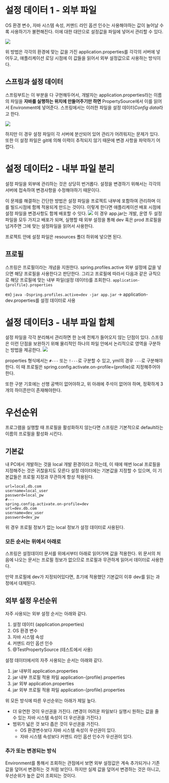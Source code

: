 # 설정 데이터 1 - 외부 파일
OS 환경 변수, 자바 시스템 속성, 커맨드 라인 옵션 인수는 사용해야하는 값이 늘어날 수록 사용하기가 불편해진다. 이에 대한 대안으로 설정값을 파일에 넣어서 관리할 수 있다.

![](https://i.imgur.com/rQA1pV0.png)

위 방법은 각각의 환경에 맞는 값을 가진 application.properties를 각각의 서버에 넣어두고, 애플리케이션 로딩 시점에 이 값들을 읽어서 외부 설정값으로 사용하는 방식이다.

## 스프링과 설정 데이터
스프링부트는 이 부분을 다 구현해두어서, 개발자는 application.properties라는 이름의 파일을 **자바를 실행하는 위치에 만들어주기만 하면** PropertySource에서 이를 읽어서 Environment에 넣어준다. 스프링에서는 이러한 파일을 설정 데이터*Config data*라고 한다.

![](https://i.imgur.com/57240gS.png)

하지만 이 경우 설정 파일이 각 서버에 분산되어 있어 관리가 어려워지는 문제가 있다. 또한 이 설정 파일은 git에 의해 이력이 추적되지 않기 때문에 변경 사항을 파악하기 어렵다.

# 설정 데이터2 - 내부 파일 분리
설정 파일을 외부에 관리하는 것은 상당히 번거롭다. 설정을 변경하기 위해서는 각각의 서버에 접속하여 변경사항을 수정해야하기 때문이다.

이 문제를 해결하는 간단한 방법은 설정 파일을 프로젝트 내부에 포함하여 관리하며 이를 빌드시점에 함께 적용되게 만드는 것이다. 이렇게 한다면 애플리케이션 배포 시점에 설정 파일을 변경사항도 함께 배포할 수 잇다.
![](https://i.imgur.com/24TT513.png)
이 경우 app.jar는 개발, 운영 두 설정파일을 모두 가지고 배포가 되며, 실행할 때 외부 설정을 통해 dev 혹은 prod 프로필을 넘겨주면 그에 맞는 설정파일을 읽어서 사용한다.

프로젝트 안에 설정 파일은 resources 폴더 하위에 넣으면 된다.

## 프로필
스프링은 프로필이라는 개념을 지원한다.
spring.profiles.active 외부 설정에 값을 넣으면 해당 프로필을 사용한다고 판단한다. 그리고 프로필에 따라서 다음과 같은 규칙으로 해당 프로필에 맞는 내부 파일(설정 데이터)를 조회한다.
`application-{prolfile}.properties`

ex)
`java -Dspring.profiles.active=dev -jar app.jar`
-> application-dev.properties를 설정 데이터로 사용

# 설정 데이터3 - 내부 파일 합체
설정 파일을 각각 분리해서 관리하면 한 눈에 전체가 들어오지 않는 단점이 있다. 스프링은 이런 단점을 보완하기 위해 물리적인 하나의 파일 안에서 논리적으로 영역을 구분하는 방법을 제공한다.
![](https://i.imgur.com/VWwcLp2.png)

properties 형식에서는 `#---` 또는 `!---`로 구분할 수 있고, yml의 경우 `---`로 구분해야한다. 이 때 프로필은 spring.config.activate.on-profile={profile}로 지정해주어야 한다.

또한 구분 기호에는 선행 공백이 없어야하고, 위 아래에 주석이 없어야 하며, 정확하게 3개의 하이픈만이 존재해야한다.

# 우선순위
프로그램을 실행할 때 프로필을 활성화하지 않는다면 스프링은 기본적으로 default라는 이름의 프로필을 활성화 시킨다.

## 기본값
내 PC에서 개발하는 것을 local 개발 환경이라고 하는데, 이 때에 매번 local 프로필을 지정해주는 것은 귀찮을지도 모른다 설정 데이터에는 기본값을 지정할 수 있으며, 이 기본값들은 프로필 지정과 무관하게 항상 적용된다.

```
url=local.db.com
username=local_user
password=local_pw
#---
spring.config.activate.on-profile=dev
url=dev.db.com
username=dev_user
password=dev_pw
```
위 경우 프로필 정보가 없는 local 정보가 설정 데이터로 사용된다.

### 모든 순서는 위에서 아래로
스프링은 설정데이터 문서를 위에서부터 아래로 읽어가며 값을 적용한다. 위 문서의 처음에 나오는 문서는 프로필 정보가 없으므로 프로필과 무관하게 읽어서 데이터로 사용한다.

만약 프로필에 dev가 지정되어있다면, 초기에 적용했던 기본값이 이후 dev를 읽는 과정에서 대체된다.

## 외부 설정 우선순위

자주 사용되는 외부 설정 순서는 아래와 같다.
1. 설정 데이터 (application.properties)
2. OS 환경 변수
3. 자바 시스템 속성
4. 커맨드 라인 옵션 인수
5. @TestPropertySource (테스트에서 사용)

설정 데이터에서의 자주 사용되는 순서는 아래와 같다.
1. jar 내부의 application.properties
2. jar 내부 프로필 적용 파일 application-{profile}.properties
3. jar 외부 application.properties
4. jar 외부 프로필 적용 파일 application-{profile}.properties

위 모든 방식에 따른 우선순위는 아래가 제일 높다.

* 더 유연한 것이 우선권을 가진다. (변경이 어려운 파일보다 실행시 원하는 값을 줄 수 있는 자바 시스템 속성이 더 우선권을 가진다.)
* 범위가 넓은 것 보다 좁은 것이 우선권을 가진다.
	* OS 환경변수보다 자바 시스템 속성이 우선권이 있다.
	* 자바 시스템 속성보다 커맨드 라인 옵션 인수가 우선권이 있다.

### 추가 또는 변경되는 방식
Environment를 통해서 조회하는 관점에서 보면 외부 설정값은 계속 추가되거나 기존 값을 덮어서 변경하는 것 처럼 보인다. 하지만 실제 값을 덮어서 변경하는 것은 아니고, 우선순위가 높은 값이 조회되는 것이다.



